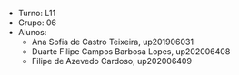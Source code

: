 * Turno: L11
* Grupo: 06
* Alunos:
    - Ana Sofia de Castro Teixeira, up201906031
    - Duarte Filipe Campos Barbosa Lopes, up202006408
    - Filipe de Azevedo Cardoso, up202006409
